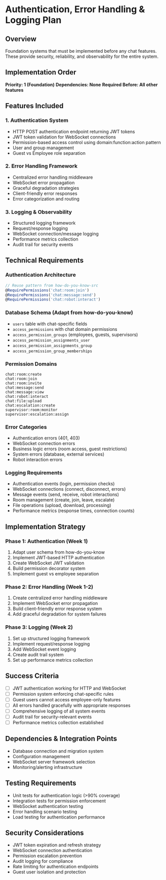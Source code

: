 # Authentication, Error Handling & Logging Plan

## Overview

Foundation systems that must be implemented before any chat features. These provide security, reliability, and observability for the entire system.

## Implementation Order

**Priority: 1 (Foundation)**
**Dependencies: None**
**Required Before: All other features**

## Features Included

### 1. Authentication System

- HTTP POST authentication endpoint returning JWT tokens
- JWT token validation for WebSocket connections
- Permission-based access control using domain:function:action pattern
- User and group management
- Guest vs Employee role separation

### 2. Error Handling Framework

- Centralized error handling middleware
- WebSocket error propagation
- Graceful degradation strategies
- Client-friendly error responses
- Error categorization and routing

### 3. Logging & Observability

- Structured logging framework
- Request/response logging
- WebSocket connection/message logging
- Performance metrics collection
- Audit trail for security events

## Technical Requirements

### Authentication Architecture

```typescript
// Reuse pattern from how-do-you-know-src
@RequirePermissions('chat:room:join')
@RequirePermissions('chat:message:send')
@RequirePermissions('chat:robot:interact')
```

### Database Schema (Adapt from how-do-you-know)

- `users` table with chat-specific fields
- `access_permissions` with chat domain permissions
- `access_permission_groups` (employees, guests, supervisors)
- `access_permission_assignments_user`
- `access_permission_assignments_group`
- `access_permission_group_memberships`

### Permission Domains

```
chat:room:create
chat:room:join
chat:room:invite
chat:message:send
chat:message:view
chat:robot:interact
chat:file:upload
chat:escalation:create
supervisor:room:monitor
supervisor:escalation:assign
```

### Error Categories

- Authentication errors (401, 403)
- WebSocket connection errors
- Business logic errors (room access, guest restrictions)
- System errors (database, external services)
- Robot interaction errors

### Logging Requirements

- Authentication events (login, permission checks)
- WebSocket connections (connect, disconnect, errors)
- Message events (send, receive, robot interactions)
- Room management (create, join, leave, escalate)
- File operations (upload, download, processing)
- Performance metrics (response times, connection counts)

## Implementation Strategy

### Phase 1: Authentication (Week 1)

1. Adapt user schema from how-do-you-know
2. Implement JWT-based HTTP authentication
3. Create WebSocket JWT validation
4. Build permission decorator system
5. Implement guest vs employee separation

### Phase 2: Error Handling (Week 1-2)

1. Create centralized error handling middleware
2. Implement WebSocket error propagation
3. Build client-friendly error response system
4. Add graceful degradation for system failures

### Phase 3: Logging (Week 2)

1. Set up structured logging framework
2. Implement request/response logging
3. Add WebSocket event logging
4. Create audit trail system
5. Set up performance metrics collection

## Success Criteria

- [ ] JWT authentication working for HTTP and WebSocket
- [ ] Permission system enforcing chat-specific rules
- [ ] Guest users cannot access employee-only features
- [ ] All errors handled gracefully with appropriate responses
- [ ] Comprehensive logging of all system events
- [ ] Audit trail for security-relevant events
- [ ] Performance metrics collection established

## Dependencies & Integration Points

- Database connection and migration system
- Configuration management
- WebSocket server framework selection
- Monitoring/alerting infrastructure

## Testing Requirements

- Unit tests for authentication logic (>90% coverage)
- Integration tests for permission enforcement
- WebSocket authentication testing
- Error handling scenario testing
- Load testing for authentication performance

## Security Considerations

- JWT token expiration and refresh strategy
- WebSocket connection authentication
- Permission escalation prevention
- Audit logging for compliance
- Rate limiting for authentication endpoints
- Guest user isolation and protection
